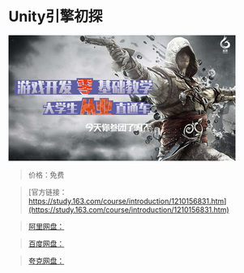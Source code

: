 # Unity引擎初探

![img](../../../assets/study163/free/4c733f0feb9f400aaa6828af02d2ce73.png)

> 价格：免费

> [官方链接：https://study.163.com/course/introduction/1210156831.htm](https://study.163.com/course/introduction/1210156831.htm)

> [阿里网盘：]()

> [百度网盘：]()

> [夸克网盘：]()
